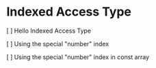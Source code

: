 # Indexed Access Type

[ ] Hello Indexed Access Type

[ ] Using the special "number" index

[ ] Using the special "number" index in const array
